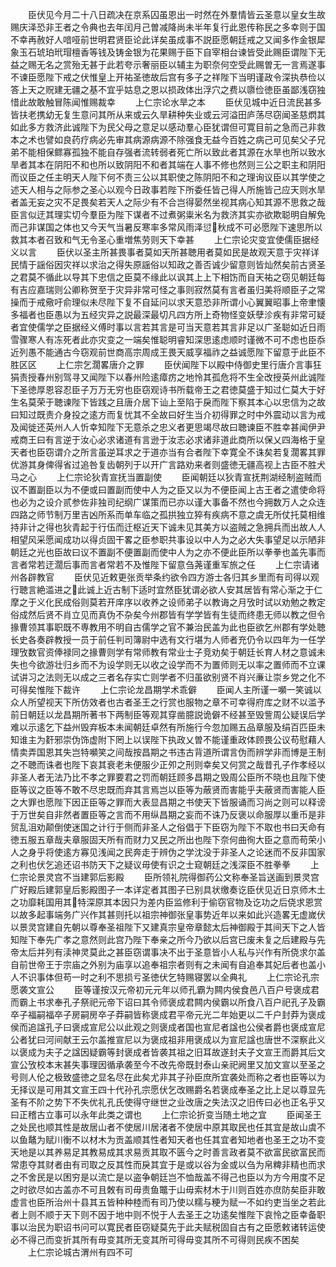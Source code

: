 <!-- { "loadSidebar": true } -->
　　臣伏见今月二十八日疏决在京系囚虽恩出一时然在外羣情皆云圣意以皇女生故赐庆泽恐非王者之令典也去年闰月己曽减降尚未半年复行此恩传称民之多幸则于国不幸再赦好人喑哑前世明君贤臣论此详矣虽成事不説臣愿朝廷戒之又闻多作金银犀象玉石琥珀玳瑁檀香等钱及铸金银为花果赐于臣下自宰相台谏皆受此赐臣谓陛下无益之赐无名之赏殆无甚于此若夸示奢丽臣以辅主为职奈何空受此赐曽无一言焉遂事不谏臣愿陛下戒之伏惟皇上开祐圣徳故后宫有多子之祥陛下当明谨政令深执恭俭以答上天之贶建无疆之基不宜乎姑息之恩以损政体出浮穴之费以隳俭徳臣虽鄙浅窃独惜此故敢触冒陈闻惟赐裁幸
　　上仁宗论水旱之本
　　臣伏见城中近日流民甚多皆扶老携幼无复生意问其所从来或云久旱耕种失业或云河溢田庐荡尽窃闻圣慈熌其如此多方救济此诚陛下为民父母之意足以感动羣心臣犹谓但可寛目前之急而己非救本之术也譬如良药疗病必先审其病源病源不除强食无益今百姓之病己可见矣父子兄弟不能相保鳏寡孤独不能自存强者流转弱者死亡所以致此者其源在水旱也所以致水旱者其本在阴阳不和也所以致阴阳不和者其端在人事不修也然则三公之职主和阴阳而议臣之任主明天人陛下何不责三公以其职使之陈阴阳不和之理询议臣以其学使之述天人相与之际参之圣心以观今日政事若陛下所委任皆己得人所施皆己应天则水旱者盖无妄之灾不足畏矣若天人之际少有不合岂得晏然坐视其病心知其源不思救之哉臣言似迂其理实切今羣臣为陛下谋者不过煮粥粜米名为救济其实亦欲欺聪明自解免而己非谋国之体也又今天气当暑反寒率多常风雨泽愆秋成不可必愿陛下速思所以救其本者召致和气无令圣心重増焦劳则天下幸甚
　　上仁宗论灾变宜使儒臣据经义以言
　　臣伏以圣主所甚畏事者莫如天所甚聴用者莫如民是故观天意于灾祥详民情于謡俗因灾祥以求治之得失原謡俗以知政之善否诚少留意则皆灿然矣前古贤圣之君莫不循此以导其下忠信之臣莫不缘此以讽其上上下相饬而自天祐之窃见朝廷每有吉应嘉瑞则公卿称贺至于灾异非常可怪之事则寂然莫有言者虽归美将顺臣子之常操而于戒儆吁俞理似未尽陛下复不自延问以求天意恐非所谓小心翼翼昭事上帝聿懐多福者也臣愚以为五经灾异之説最深最切凡四方所上奇物怪变妖孽沴疾有非常可疑者宜使儒学之臣据经义傅时事以言若其言是可当天意若其言非足以广圣聪如近日雨雪骤寒人有冻死者此亦灾变之一端矣惟聪明睿知深思逺虑顺时谨微不可不虑也臣忝近列愚不能通古今窃观前世商高宗周成王畏天威享福祚之益诚愿陛下留意于此臣不胜区区
　　上仁宗乞濶畧唐介之罪
　　臣伏闻陛下以殿中侍御史里行唐介言事狂狷责授春州别驾寻又闻陛下以春州险逺瘴疠之地怜其孤危将不生全改授英州此诚陛下圣徳厚恩容忍臣子万万无穷也臣窃观诗书所载帝王之君徳莫盛于知过仁莫大于好生名莫荣于聴谏陛下皆践之且唐介居下讪上至陷于戾而陛下察其本心以忠信为之故曰知过既责介身投之逺方而复忧其不全故曰好生当介初得罪之时中外震动以言为戒及闻徙还英州人人忻幸知陛下无意杀之忠义者更思竭尽故曰聴谏臣不胜幸甚闻伊尹戒商王曰有言逆于汝心必求诸道有言逊于汝志必求诸非道此商所以保乂四海格于皇天者也臣窃谓介之所言虽逆耳求之于道亦当有合者陛下幸寛全不诛矣若复濶畧其罪优游其身俾得省过追咎复齿朝列于以开广言路劝来者则盛徳无疆高视上古臣不胜犬马之心
　　上仁宗论狄青宣抚当置副使
　　臣闻朝廷以狄青宣抚荆湖经制盗贼而议不置副臣以为不便或曰置副而使中人为之臣又以为不便臣闻上古王者之遣使命将也必为之设介贰参佐非独司纪纲广谋策而已亦以谨大事备不然也今拥数万人之众连四路之师节制万里吉凶所系而单车临之孤拱独立猝有疾病不意之虞无所仗托莫相维持非计之得也狄青起于行伍而迁枢近天下诚未见其美方以盗贼之急拥兵而出故人人相望风采愿闻成功以得贞固干畧之臣参职共事设以中人为之必大失事望足以示陋非朝廷之光也臣故曰议不置副不便置副而使中人为之亦不便此臣所以拳拳也盖先事而言者常若迂濶后事而言者常若不及惟陛下留意刍荛谨重军旅之任
　　上仁宗请诸州各辟教官
　　臣伏见近敕更张贡举条约欲令四方游士各归其乡里而有司得以观行聴言絶滥进之此诚上近古制下适时宜然臣犹谓必欲人安其居皆有常心渐之于仁摩之于义化民成俗则莫若开庠序以收养之设师弟子以教诲之月攷时试以劝勉之教定俗成然后贤不肖立见而真伪不杂矣今州郡皆有学学皆有生徒而终患无师以教之但令掾曹领其事职既不専教用不明自古儒学之官不兼治民盖为此也臣欲乞州郡有学处聴长史各奏辟教授一员于前任判司簿尉中选有文行堪为人师者充仍令以四年为一任学理攷数官资俸禄同之掾曹则学有常师教有常业士子竞劝矣于朝廷长育人材之意诚未失也今欲游壮归乡而不为设学则无以收之设学而不为置师则无以率之置师而不立课试讲习之法则无以成之三者名存实亡则学者不归虽欲别贤不肖兴亷让崇乡党之化不可得矣惟陛下裁许
　　上仁宗论龙昌期学术乖僻
　　臣闻人主所谨一嚬一笑诚以众人所望视天下所仿效者也古者圣王之行赏也服物之章不可幸得府库之财不以滥予前日朝廷以龙昌期所著书下两制臣等观其穿凿臆説诡僻不经甚至毁訾周公疑误后学难以示逺乞下益州毁弃板本未闻朝廷卓然有所施行今忽加赐五品章服及绢百匹臣未知谁主为姧邪崇伪饰虚附下罔上以误陛下执政乂曽不能谨重政体顾畏公议苟慰藉人情卖弄国恩其失岂特嚬笑之间哉按昌期之书违古背道所谓言伪而辨学非而博是王制之不聴而诛者也陛下哀其衰老未便服少正夘之刑则幸矣又何赏之哉昔孔子作孝经以非圣人者无法乃比不孝之罪要君之罚而朝廷顾多昌期之毁周公臣所不晓也且陛下使臣等议之臣等不敢不尽忠既而弃其言焉岂以臣等为蔽贤而害能乎夫蔽贤而害能人臣之大罪也愿陛下因正臣等之罪而大表显昌期之书使天下皆服诵而习尚之则可以释谤于万世矣自非然者置臣等之言而不用纵昌期之妄而不诛乃反褒以命服厚以重币是非贸乱沮劝颠倒使迷国之计行于侧而非圣人之俗倡于下臣窃为陛下不取也书曰天命有徳五服五章哉夫章服固天所有而财力又民之所出也陛下奈何曲徇大臣之意而苟荣小人之身乎将使逺方寡见浅闻之民奔走于辨伪之学沈没于非圣人之论迷而不反非国家之利也伏乞追还诏书防天下之疑议毋使有识之士窥朝廷之浅深臣不胜拳拳
　　上仁宗论景灵宫不当建郭后影殿
　　臣所领礼院得御药公文称奉圣旨送画到景灵宫广好殿后建郭皇后影殿图子一本详定者其图子已别具状缴奏讫臣伏见近日京师木土之功靡耗国用其特深原其本因只为差内臣监修利于偷窃官物及讫功之后侥求恩赏以故多起事端务广兴作其甚则托以祖宗神御张皇事势近年以来如此兴造畧无虚嵗伏以景灵宫建自先朝以尊奉圣祖陛下又建真宗皇帝章懿太后神御殿于其间天下之人皆知陛下奉先广孝之意然则此宫乃陛下奉亲之所今乃欲以后宫已废未复之后建殿与先帝太后并列有渎神灵莫此之甚臣窃谓事决不出于圣意皆小人私与兴作有所侥求尔盖自前世帝王于宗庙之外别为庙享以追奉祖宗者则有之未闻有自追奉其妃后者也盖小人不识事体但苟一时之利不思损亏圣徳伏乞特赐寝罢以全典礼
　　上仁宗论孔宗愿袭文宣公
　　臣等谨按汉元帝初元元年以师孔霸为闗内侯食邑八百户号褒成君而霸上书求奉孔子祭祀元帝下诏曰其令师褒成君闗内侯霸以所食八百户祀孔子及霸卒子福嗣福卒子房嗣房卒子莽嗣皆称褒成君平帝元光二年始更以二千户封莽为褒成侯而追諡孔子曰褒成宣尼公以此观之则褒成者国也宣尼者諡也公侯者爵也褒成宣尼公者犹曰河间献王云尔盖推宣尼以为褒成祖非用褒成以为宣尼諡也唐世不深察此义以褒成为夫子之諡因疑霸等封褒成者皆袭其祖之旧耳故遂封夫子文宣王而爵其后文宣公攷校本末甚失事理因循承袭至今不改先帝既封泰山亲祀阙里又加文宣以至圣之号则人伦之极致盛徳之显名尽在此矣尤非其子孙臣庶所宜袭处而称之者也臣等以为无择议是可用其文宣王四十代孙孔宗愿伏乞改赐爵名若褒成奉圣之比上足以尊显先圣有不阶之势下不失优礼孔氏使得守继世之业改唐之失法汉之旧传曰必也正名乎又曰正稽古立事可以永年此类之谓也
　　上仁宗论折变当随土地之宜
　　臣闻圣王之处民也顺其性是故居山者不使居川居渚者不使居中原其取民也任其宜是故山虞不以鱼鼇为赋川衡不以材木为贡盖顺其性者知天者也任其宜者知地者也圣王之功不变天地是以其养易足其教易成其求易贡其取不匮今之时善言政者莫不欲富民欲富民而常患夺其财者由有司取之反其性而戾其宜于是或以谷为金或以刍为帛粺非精也而求之不舍民是以困穷是以流亡是以盗争朝廷岂不恤哉盖不得己也臣以为方今用度不足之时欲尽如古盖亦不可且敇有司毋责鱼鼈于山毋索材木于川则百姓亦庶防矣臣非敢虚言也臣所治州十县其五皆种种稑而有司乃使以糯与粳为赋一不如约吏当坐之若此者上则不顺于天下则不因于地中则不悦于人去圣王之功逺矣惟陛下哀怜之臣幸备职事以治民为职诏书问可以寛民者臣窃疑莫先于此夫赋税固自古有之臣愿敕诸转运使必不得己而变折其所有毋变其所无变其所可得毋变其所不可得则民疾不困矣
　　上仁宗论城古渭州有四不可
